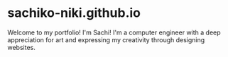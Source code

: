 # sachiko-niki.github.io
Welcome to my portfolio! I'm Sachi! I'm a computer engineer  with a deep appreciation for art and expressing my creativity through designing websites.
